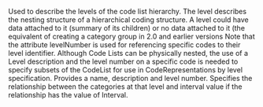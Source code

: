 Used to describe the levels of the code list hierarchy. The level describes the nesting structure of a hierarchical coding structure. A level could have data attached to it (summary of its children) or no data attached to it (the equivalent of creating a category group in 2.0 and earlier versions Note that the attribute levelNumber is used for referencing specific codes to their level identifier. Although Code Lists can be physically nested, the use of a Level description and the level number on a specific code is needed to specify subsets of the CodeList for use in CodeRepresentations by level specification. Provides a name, description and level number. Specifies the relationship between the categories at that level and interval value if the relationship has the value of Interval.